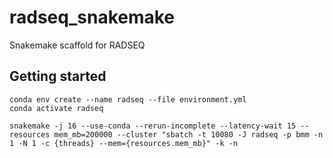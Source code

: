 # radseq_snakemake
Snakemake scaffold for RADSEQ

## Getting started

```
conda env create --name radseq --file environment.yml
conda activate radseq

snakemake -j 16 --use-conda --rerun-incomplete --latency-wait 15 --resources mem_mb=200000 --cluster "sbatch -t 10080 -J radseq -p bmm -n 1 -N 1 -c {threads} --mem={resources.mem_mb}" -k -n
```
